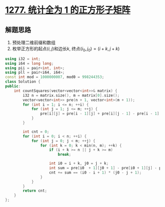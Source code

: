 # [1277. 统计全为 1 的正方形子矩阵](https://leetcode.cn/problems/count-square-submatrices-with-all-ones/)

## 解题思路

1. 预处理二维前缀和数组
2. 枚举正方形的起点$(i, j)$和边长$k$, 终点$(i_0, j_0) = (i + k, j + k)$ 

```cpp
using i32 = int;
using i64 = long long;
using pii = pair<int, int>;
using pll = pair<i64, i64>;
const int mod = 1000000007, mod0 = 998244353;
class Solution {
public:
    int countSquares(vector<vector<int>>& matrix) {
        i32 n = matrix.size(), m = matrix[0].size();
        vector<vector<int>> pre(n + 1, vector<int>(m + 1));
        for (int i = 1; i <= n; ++i) {
            for (int j = 1; j <= m; ++j) {
                pre[i][j] = pre[i - 1][j] + pre[i][j - 1] - pre[i - 1][j - 1] + matrix[i - 1][j - 1];
            }
        }

        int cnt = 0;
        for (int i = 0; i < n; ++i) {
            for (int j = 0; j < m; ++j) {
                for (int k = 0; k < min(n, m); ++k) {
                    if (i + k >= n || j + k >= m)
                        break;

                    int i0 = i + k, j0 = j + k;
                    int sum = pre[i0  + 1][j0 + 1] - pre[i0 + 1][j] - pre[i][j0 + 1] + pre[i][j];
                    cnt += sum == (i0 - i + 1) * (j0 - j + 1);
                }
            }
        }
        return cnt;
    }
};


```

